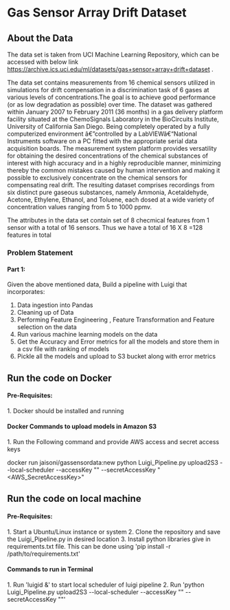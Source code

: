 <h1> Gas Sensor Array Drift Dataset</h1>

<h2>About the Data</h2>

The data set is taken from UCI Machine Learning Repository, which can be accessed with below link https://archive.ics.uci.edu/ml/datasets/gas+sensor+array+drift+dataset . 

The data set contains measurements from 16 chemical sensors utilized in simulations for drift compensation in a discrimination task of 6 gases at various levels of concentrations.The goal is to achieve good performance (or as low degradation as possible) over time.
The dataset was gathered within January 2007 to February 2011 (36 months) in a gas delivery platform facility situated at the ChemoSignals Laboratory in the BioCircuits Institute, University of California San Diego. Being completely operated by a fully computerized environment â€”controlled by a LabVIEWâ€“National Instruments software on a PC fitted with the appropriate serial data acquisition boards. The measurement system platform provides versatility for obtaining the desired concentrations of the chemical substances of interest with high accuracy and in a highly reproducible manner, minimizing thereby the common mistakes caused by human intervention and making it possible to exclusively concentrate on the chemical sensors for compensating real drift.
The resulting dataset comprises recordings from six distinct pure gaseous substances, namely Ammonia, Acetaldehyde, Acetone, Ethylene, Ethanol, and Toluene, each dosed at a wide variety of concentration values ranging from 5 to 1000 ppmv.

The attributes in the data set contain set of 8 checmical features from 1 sensor with a total of 16 sensors. Thus we have a total of     16 X 8 =128 features in total

<h3> Problem Statement </h3>
<h4>Part 1:</h4>

Given the above mentioned data, Build a pipeline with Luigi that incorporates:
 1. Data ingestion into Pandas
 2. Cleaning up of Data
 3. Performing Feature Engineering , Feature Transformation and Feature selection on the data
 4. Run various  machine learning models on the data
 5. Get the Accuracy and Error metrics for all the models and store them in a csv file with ranking of models
 6. Pickle all the models and upload to S3 bucket along with error metrics
 
<h2>Run the code on Docker</h2>

<h4>Pre-Requisites:</h4>
 1. Docker should be installed and running

<h4> Docker Commands to upload models in Amazon S3</h4>
 1. Run the Following command and provide AWS access and secret access keys
 
docker run jaisoni/gassensordata:new python Luigi_Pipeline.py upload2S3 --local-scheduler --accessKey "<AWSAccessKey>" --secretAccessKey "<AWS_SecretAccessKey>"

<h2>Run the code on local machine</h2>
<h4>Pre-Requisites:</h4>
 1. Start a Ubuntu/Linux instance or system
 2. Clone the repository and save the Luigi_Pipeline.py in desired location
 3. Install python libraries give in requirements.txt file. This can be done using 'pip install -r /path/to/requirements.txt'
<h4>Commands to run in Terminal</h4>
 1. Run 'luigid &' to start local scheduler of luigi pipeline
 2. Run 'python Luigi_Pipeline.py upload2S3 --local-scheduler --accessKey "<AWSAccessKey>" --secretAccessKey "<AWS_SecretAccessKey>"'
